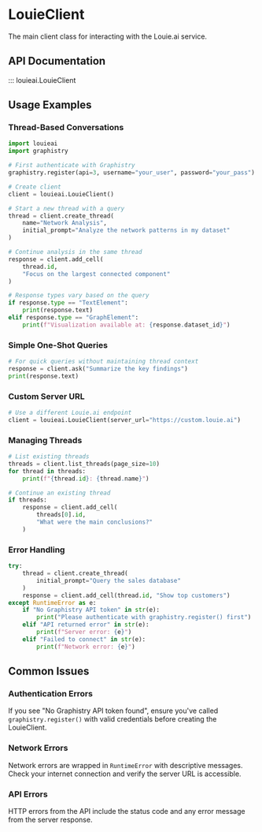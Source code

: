 # LouieClient

The main client class for interacting with the Louie.ai service.

## API Documentation

::: louieai.LouieClient

## Usage Examples

### Thread-Based Conversations

```python
import louieai
import graphistry

# First authenticate with Graphistry
graphistry.register(api=3, username="your_user", password="your_pass")

# Create client
client = louieai.LouieClient()

# Start a new thread with a query
thread = client.create_thread(
    name="Network Analysis",
    initial_prompt="Analyze the network patterns in my dataset"
)

# Continue analysis in the same thread
response = client.add_cell(
    thread.id,
    "Focus on the largest connected component"
)

# Response types vary based on the query
if response.type == "TextElement":
    print(response.text)
elif response.type == "GraphElement":
    print(f"Visualization available at: {response.dataset_id}")
```

### Simple One-Shot Queries

```python
# For quick queries without maintaining thread context
response = client.ask("Summarize the key findings")
print(response.text)
```

### Custom Server URL

```python
# Use a different Louie.ai endpoint
client = louieai.LouieClient(server_url="https://custom.louie.ai")
```

### Managing Threads

```python
# List existing threads
threads = client.list_threads(page_size=10)
for thread in threads:
    print(f"{thread.id}: {thread.name}")

# Continue an existing thread
if threads:
    response = client.add_cell(
        threads[0].id,
        "What were the main conclusions?"
    )
```

### Error Handling

```python
try:
    thread = client.create_thread(
        initial_prompt="Query the sales database"
    )
    response = client.add_cell(thread.id, "Show top customers")
except RuntimeError as e:
    if "No Graphistry API token" in str(e):
        print("Please authenticate with graphistry.register() first")
    elif "API returned error" in str(e):
        print(f"Server error: {e}")
    elif "Failed to connect" in str(e):
        print(f"Network error: {e}")
```

## Common Issues

### Authentication Errors

If you see "No Graphistry API token found", ensure you've called `graphistry.register()` with valid credentials before creating the LouieClient.

### Network Errors

Network errors are wrapped in `RuntimeError` with descriptive messages. Check your internet connection and verify the server URL is accessible.

### API Errors

HTTP errors from the API include the status code and any error message from the server response.